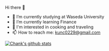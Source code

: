Hi there 👋

- 🔭 I’m currently studying at Waseda University
- 🌱 I’m currently learning Finance
- 💬 I'm interested in cooking and traveling
- 📫 How to reach me: kunc0229@gmail.com

[![Chank's github stats](https://github-readme-stats.vercel.app/api?username=Chank0229?theme=dark)](https://github.com/Chank0229/github-readme-stats)


<!--
**Chank0229/Chank0229** is a ✨ _special_ ✨ repository because its `README.md` (this file) appears on your GitHub profile.

Here are some ideas to get you started:

- 🔭 I’m currently studying on Waseda University
- 🌱 I’m currently learning Finance
- 👯 I’m looking to collaborate on ...
- 🤔 I’m looking for help with ...
- 💬 Ask me about ...
- 📫 How to reach me: ...
- 😄 Pronouns: ...
- ⚡ Fun fact: ...
-->

